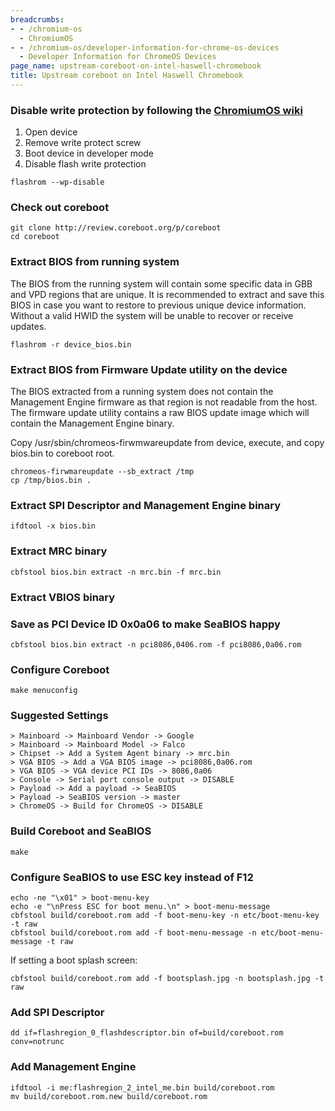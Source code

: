 ```yaml
---
breadcrumbs:
- - /chromium-os
  - ChromiumOS
- - /chromium-os/developer-information-for-chrome-os-devices
  - Developer Information for ChromeOS Devices
page_name: upstream-coreboot-on-intel-haswell-chromebook
title: Upstream coreboot on Intel Haswell Chromebook
---
```


### Disable write protection by following the [ChromiumOS wiki](/chromium-os/developer-information-for-chrome-os-devices)

1.  Open device
2.  Remove write protect screw
3.  Boot device in developer mode
4.  Disable flash write protection

```none
flashrom --wp-disable
```

### Check out coreboot

```none
git clone http://review.coreboot.org/p/coreboot
cd coreboot
```

### Extract BIOS from running system

The BIOS from the running system will contain some specific data in GBB and VPD
regions that are unique. It is recommended to extract and save this BIOS in case
you want to restore to previous unique device information. Without a valid HWID
the system will be unable to recover or receive updates.

```none
flashrom -r device_bios.bin
```

### Extract BIOS from Firmware Update utility on the device

The BIOS extracted from a running system does not contain the Management Engine
firmware as that region is not readable from the host. The firmware update
utility contains a raw BIOS update image which will contain the Management
Engine binary.

Copy /usr/sbin/chromeos-firwmwareupdate from device, execute, and copy bios.bin
to coreboot root.

```none
chromeos-firwmareupdate --sb_extract /tmp
cp /tmp/bios.bin .
```

### Extract SPI Descriptor and Management Engine binary

```none
ifdtool -x bios.bin
```

### Extract MRC binary

```none
cbfstool bios.bin extract -n mrc.bin -f mrc.bin
```

### Extract VBIOS binary

### Save as PCI Device ID 0x0a06 to make SeaBIOS happy

```none
cbfstool bios.bin extract -n pci8086,0406.rom -f pci8086,0a06.rom
```

### Configure Coreboot

```none
make menuconfig
```

### Suggested Settings

```none
> Mainboard -> Mainboard Vendor -> Google
> Mainboard -> Mainboard Model -> Falco
> Chipset -> Add a System Agent binary -> mrc.bin
> VGA BIOS -> Add a VGA BIOS image -> pci8086,0a06.rom
> VGA BIOS -> VGA device PCI IDs -> 8086,0a06
> Console -> Serial port console output -> DISABLE
> Payload -> Add a payload -> SeaBIOS
> Payload -> SeaBIOS version -> master
> ChromeOS -> Build for ChromeOS -> DISABLE
```

### Build Coreboot and SeaBIOS

```none
make
```

### Configure SeaBIOS to use ESC key instead of F12

```none
echo -ne "\x01" > boot-menu-key
echo -e "\nPress ESC for boot menu.\n" > boot-menu-message
cbfstool build/coreboot.rom add -f boot-menu-key -n etc/boot-menu-key -t raw
cbfstool build/coreboot.rom add -f boot-menu-message -n etc/boot-menu-message -t raw
```

If setting a boot splash screen:

```none
cbfstool build/coreboot.rom add -f bootsplash.jpg -n bootsplash.jpg -t raw
```

### Add SPI Descriptor

```none
dd if=flashregion_0_flashdescriptor.bin of=build/coreboot.rom conv=notrunc
```

### Add Management Engine

```none
ifdtool -i me:flashregion_2_intel_me.bin build/coreboot.rom
mv build/coreboot.rom.new build/coreboot.rom
```
